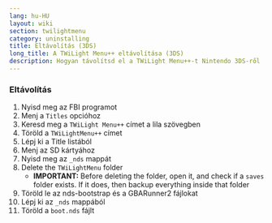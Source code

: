 ```yaml
---
lang: hu-HU
layout: wiki
section: twilightmenu
category: uninstalling
title: Eltávolítás (3DS)
long_title: A TWiLight Menu++ eltávolítása (3DS)
description: Hogyan távolítsd el a TWiLight Menu++-t Nintendo 3DS-ről
---
```


### Eltávolítás
1. Nyisd meg az FBI programot
1. Menj a `Titles` opcióhoz
1. Keresd meg a `TWiLight Menu++` címet a lila szövegben
1. Töröld a `TWiLightMenu++` címet
1. Lépj ki a Title listából
1. Menj az SD kártyához
1. Nyisd meg az `_nds` mappát
1. Delete the `TWiLightMenu` folder
    - **IMPORTANT:** Before deleting the folder, open it, and check if a `saves` folder exists. If it does, then backup everything inside that folder
1. Töröld le az nds-bootstrap és a GBARunner2 fájlokat
1. Lépj ki az `_nds` mappából
1. Töröld a `boot.nds` fájlt
